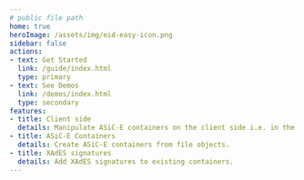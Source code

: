 ```yaml
---
# public file path
home: true
heroImage: /assets/img/eid-easy-icon.png
sidebar: false
actions:
- text: Get Started
  link: /guide/index.html
  type: primary 
- text: See Demos
  link: /demos/index.html
  type: secondary 
features:
- title: Client side
  details: Manipulate ASiC-E containers on the client side i.e. in the end user's browser.
- title: ASiC-E Containers
  details: Create ASiC-E containers from file objects.
- title: XAdES signatures
  details: Add XAdES signatures to existing containers.
---
```





